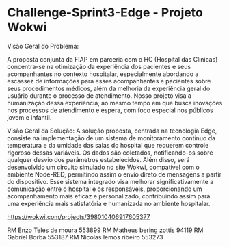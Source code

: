 # Challenge-Sprint3-Edge - Projeto Wokwi


Visão Geral do Problema:

A proposta conjunta da FIAP em parceria com o HC (Hospital das Clínicas) concentra-se na otimização da experiência dos pacientes e seus acompanhantes no contexto hospitalar,
especialmente abordando a escassez de informações para esses acompanhantes e pacientes sobre seus procedimentos médicos, além da melhoria da experiência geral do usuário durante o processo de atendimento.
Nosso projeto visa a humanização dessa experiência, ao mesmo tempo em que busca inovações nos processos de atendimento e espera, com foco especial nos públicos jovem e infantil.

 Visão Geral da Solução:
A solução proposta, centrada na tecnologia Edge, consiste na implementação de um sistema de monitoramento contínuo da temperatura e da umidade das salas do hospital que requerem controle rigoroso dessas variáveis. Os dados são coletados, notificando-os sobre qualquer desvio dos parâmetros estabelecidos. Além disso, será desenvolvido um circuito simulado no site Wokwi, compatível com o ambiente Node-RED, permitindo assim o envio direto de mensagens a partir do dispositivo. Esse sistema integrado visa melhorar significativamente a comunicação entre o hospital e os responsáveis, proporcionando um acompanhamento mais eficaz e personalizado, contribuindo assim para uma experiência mais satisfatória e humanizada no ambiente hospitalar.


https://wokwi.com/projects/398010406917605377

RM Enzo Teles de moura 553899
RM Matheus bering zottis 94119
RM Gabriel Borba  553187
RM Nicolas lemos ribeiro 553273

